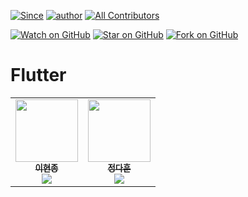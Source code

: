 [![Since](https://img.shields.io/badge/since-2023.11.20-333333.svg?style=flat-square)](https://github.com/Brem0827/FlutterProject)
[![author](https://img.shields.io/badge/author-Brem0827-0066FF.svg?style=flat-square)](https://github.com/Brem0827/FlutterProject)
[![All Contributors](https://img.shields.io/badge/all_contributors-2-orange.svg?style=flat-square)](#FlutterProject)

[![Watch on GitHub](https://img.shields.io/github/watchers/Brem0827/Tech-Stack.svg?style=social)](https://github.com/Brem0827/FlutterProject/watchers)
[![Star on GitHub](https://img.shields.io/github/stars/Brem0827/Tech-Stack.svg?style=social)](https://github.com/Brem0827/FlutterProject/stargazers)
[![Fork on GitHub](https://img.shields.io/github/forks/Brem0827/Tech-Stack.svg?style=social)](https://github.com/Brem0827/FlutterProject/network/members)

# Flutter

<table align="center">
    <tr>
        <td align="center">
    	    <a href="https://github.com/Brem0827">
    	    	<img src="https://avatars.githubusercontent.com/u/62270266?v=4?s=100" width="100px;" alt=""/>
    				<br/>
    					<sub>
    					<b>이현종</b>
    				<br/>
    	    	<img src="https://us-central1-progress-markdown.cloudfunctions.net/progress/1972"/>
    	        </sub>
    	    </a>
    	</td>
      <td align="center">
    	    <a href="https://github.com/ununbium12">
    	    	<img src="https://avatars.githubusercontent.com/u/62270408?v=4?s=100" width="100px;" alt=""/>
    				<br/>
    					<sub>
    					<b>정다훈</b>
    				<br/>
    	    	<img src="https://us-central1-progress-markdown.cloudfunctions.net/progress/1121"/>
    	        </sub>
    	    </a>
    	</td>
    </tr>
</table>
